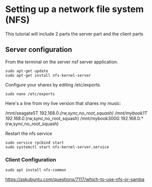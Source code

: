 # Setting up a network file system (NFS)

This tutorial will include 2 parts the server part and the client parts

## Server configuration

From the terminal on the server nsf server application.
```
sudo apt-get update
sudo apt-get install nfs-kernel-server
```

Configure your shares by editing /etc/exports. 
```
sudo nano /etc/exports
```

Here's a line from my live version that shares my music:

/mnt/seagate5T          192.168.0.*(rw,sync,no_root_squash)
/mnt/mybook1T           192.168.0.*(rw,sync,no_root_squash)
/mnt/mybook300G         192.168.0.*(rw,sync,no_root_squash)

Restart the nfs service
```
sudo service rpcbind start
sudo systemctl start nfs-kernel-server.service
```

### Client Configuration

```
sudo apt install nfs-common
```


 https://askubuntu.com/questions/7117/which-to-use-nfs-or-samba
